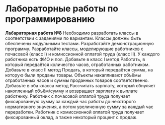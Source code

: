 # Лабораторные работы по программированию

**Лабараторная работа №8**
Необходимо разработать классы в соответствии с заданиями по вариантам. Классы должны быть обеспечены модульными тестами. Разработайте демонстрационную программу.
Разработайте классы, моделирующие работников с почасовой (класс I) и комиссионной оплатой труда (класс II). У каждого работника есть ФИО и пол. Добавьте в класс I метод Работать, в который передаётся количество часов, отработанных работником. Добавьте в класс II метод Продать, в который передаётся сумма, на которую были проданы товары. Объекты накапливают объёмы отработанных часов и суммы проданных товаров соответственно. Добавьте в оба класса метод Рассчитать зарплату, который обнуляет накопленный объём/сумму и возвращает зарплату к выплате работнику. Работник с почасовой оплатой труда получает фиксированную сумму за каждый час работы до некоторого нормативного значения, а потом увеличенную сумму за каждый час переработки. Работник с комиссионной оплатой труда получает фиксированный оклад, а также некоторый процент с продаж.
